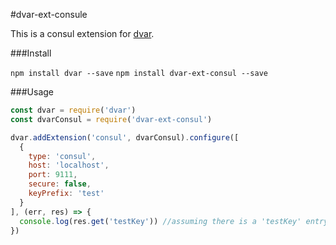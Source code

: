 #dvar-ext-consule

This is a consul extension for [dvar](https://github.com/reneweb/dvar/dvar).

###Install

`npm install dvar --save`
`npm install dvar-ext-consul --save`

###Usage
```javascript
const dvar = require('dvar')
const dvarConsul = require('dvar-ext-consul')

dvar.addExtension('consul', dvarConsul).configure([
  {
    type: 'consul',
    host: 'localhost',
    port: 9111,
    secure: false,
    keyPrefix: 'test'
  }
], (err, res) => {
  console.log(res.get('testKey')) //assuming there is a 'testKey' entry
})
```
